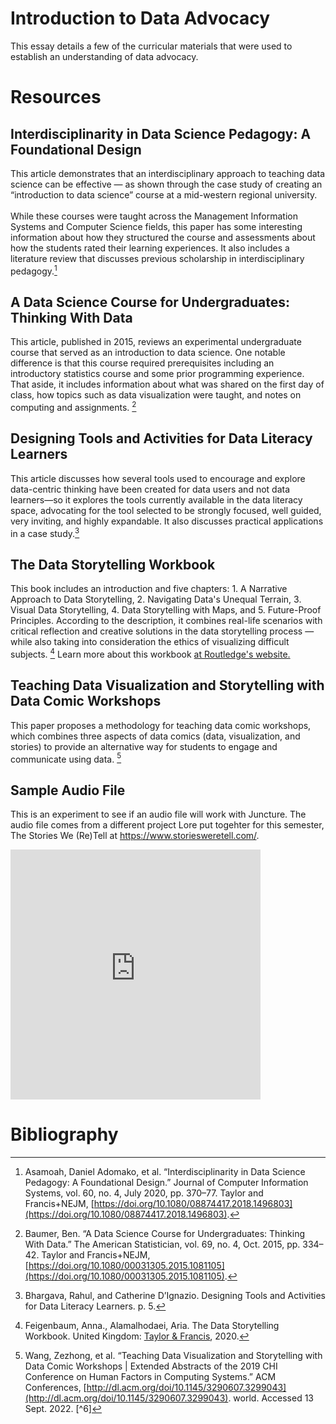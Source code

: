<param ve-config 
       title="Data Advocacy"
       author="Lore"
       banner="https://tdwi.org/-/media/TDWI/TDWI/BITW/ConnectedPeopleBlue.jpg" 
       layout="vertical">

# Introduction to Data Advocacy

This essay details a few of the curricular materials that were used to establish an understanding of data advocacy.

# Resources

## Interdisciplinarity in Data Science Pedagogy: A Foundational Design

This article demonstrates that an interdisciplinary approach to teaching data science can be effective — as shown through the case study of creating an “introduction to data science” course at a mid-western regional university. <br><br>While these courses were taught across the Management Information Systems and Computer Science fields, this paper has some interesting information about how they structured the course and assessments about how the students rated their learning experiences. It also includes a literature review that discusses previous scholarship in interdisciplinary pedagogy.[^1]

<param ve-image label="Screenshot from Taylor & Francis Online" description="a screenshot of the webpage for the “Interdisciplinary in Data Science Pedagogy” webpage" license="Copyright © 2022 Informa UK Limited" url="https://lore3581.github.io/da4a-juncture/bibliography-essay/Interdisciplinarity-in-Data-Science-Pedagogy.png">

## A Data Science Course for Undergraduates: Thinking With Data

This article, published in 2015, reviews an experimental undergraduate course that served as an introduction to data science. One notable difference is that this course required prerequisites including an introductory statistics course and some prior programming experience. That aside, it includes information about what was shared on the first day of class, how topics such as data visualization were taught, and notes on computing and assignments. [^2]

<param ve-iframe label="PDF of A Data Science Course for Undergraduates: Thinking With Data" src="https://arxiv.org/pdf/1503.05570.pdf">

## Designing Tools and Activities for Data Literacy Learners

This article discusses how several tools used to encourage and explore data-centric thinking have been created for data users and not data learners—so it explores the tools currently available in the data literacy space, advocating for the tool selected to be strongly focused, well guided, very inviting, and highly expandable. It also discusses practical applications in a case study.[^3]

<param ve-iframe src="https://www.media.mit.edu/publications/designing-tools-and-activities-for-data-literacy-learners/">

<param ve-image label=”Figure 1 from Interdisciplinary in Data Science Pedagogy” description="Figure 1: informally mapping out some data tools to compare learn-ability and flexibility" license="Copyright 1995 by the Massachusetts Institute of Technology" url="https://lore3581.github.io/da4a-juncture/bibliography-essay/Designing-Tools-and-Activities-for-Data-Literacy-Learners.png">

## The Data Storytelling Workbook

This book includes an introduction and five chapters: 1. A Narrative Approach to Data Storytelling, 2. Navigating Data's Unequal Terrain, 3. Visual Data Storytelling, 4. Data Storytelling with Maps, and 5. Future-Proof Principles. According to the description, it combines real-life scenarios with critical reflection and creative solutions in the data storytelling process — while also taking into consideration the ethics of visualizing difficult subjects. [^4] Learn more about this workbook [at Routledge's website.](https://www.routledge.com/The-Data-Storytelling-Workbook/Feigenbaum-Alamalhodaei/p/book/9781138052116) 

<param ve-iframe src="https://books.google.com/books?id=ANLVDwAAQBAJ&newbks=0&lpg=PA1&pg=PA1&output=embed">

## Teaching Data Visualization and Storytelling with Data Comic Workshops

This paper proposes a methodology for teaching data comic workshops, which combines three aspects of data comics (data, visualization, and stories) to provide an alternative way for students to engage and communicate using data. [^5]

<param ve-iframe label="PDF of Teaching Data Visualization and Storytelling with Data Comic Workshops" description="This paper presents a method for hands-on creation of data comics in a workshop context and includes a description of the results, lessons learned and future improvements" license="© 2019 Copyright held by the owner/author(s)." src="https://lore3581.github.io/da4a-collectionbuilder/objects/TeachingDataVisualizationandStorytellingwithDataComicWorkshops.pdf">

## Sample Audio File

This is an experiment to see if an audio file will work with Juncture. The audio file comes from a different project Lore put togehter for this semester, The Stories We (Re)Tell at https://www.storiesweretell.com/.

<iframe src="https://www.storiesweretell.com/objects/Lore-Alexa_11-22-22_192kbps.mp3" 
width="400" height="400" border="0" frameborder="0"  scrolling="no"></iframe>

# Bibliography
[^1]: Asamoah, Daniel Adomako, et al. “Interdisciplinarity in Data Science Pedagogy: A Foundational Design.” Journal of Computer Information Systems, vol. 60, no. 4, July 2020, pp. 370–77. Taylor and Francis+NEJM, [https://doi.org/10.1080/08874417.2018.1496803](https://doi.org/10.1080/08874417.2018.1496803).
[^2]: Baumer, Ben. “A Data Science Course for Undergraduates: Thinking With Data.” The American Statistician, vol. 69, no. 4, Oct. 2015, pp. 334–42. Taylor and Francis+NEJM, [https://doi.org/10.1080/00031305.2015.1081105](https://doi.org/10.1080/00031305.2015.1081105). 
[^3]: Bhargava, Rahul, and Catherine D’Ignazio. Designing Tools and Activities for Data Literacy Learners. p. 5. 
[^4]: Feigenbaum, Anna., Alamalhodaei, Aria. The Data Storytelling Workbook. United Kingdom: [Taylor & Francis](https://www.routledge.com/The-Data-Storytelling-Workbook/Feigenbaum-Alamalhodaei/p/book/9781138052116), 2020. 
[^5]: Wang, Zezhong, et al. “Teaching Data Visualization and Storytelling with Data Comic Workshops | Extended Abstracts of the 2019 CHI Conference on Human Factors in Computing Systems.” ACM Conferences, [http://dl.acm.org/doi/10.1145/3290607.3299043](http://dl.acm.org/doi/10.1145/3290607.3299043). world. Accessed 13 Sept. 2022. 
[^6]
